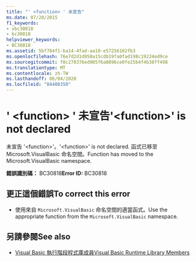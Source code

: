```yaml
---
title: "' <function> ' 未宣告"
ms.date: 07/20/2015
f1_keywords:
- vbc30818
- bc30818
helpviewer_keywords:
- BC30818
ms.assetid: 5bf784f1-ba14-4fad-aa10-e57256102fb3
ms.openlocfilehash: 76e7d2d1d958a15cdb19fa0fad198c19224ed9ce
ms.sourcegitcommit: f8c270376ed905f6a8896ce0fe25b4f4b38ff498
ms.translationtype: MT
ms.contentlocale: zh-TW
ms.lasthandoff: 06/04/2020
ms.locfileid: "84408350"
---
```

# <a name="function-is-not-declared"></a><span data-ttu-id="add55-102">' \<function> ' 未宣告</span><span class="sxs-lookup"><span data-stu-id="add55-102">'\<function>' is not declared</span></span>
<span data-ttu-id="add55-103">未宣告 '\<function>'。</span><span class="sxs-lookup"><span data-stu-id="add55-103">'\<function>' is not declared.</span></span> <span data-ttu-id="add55-104">函式已移至 Microsoft.VisualBasic 命名空間。</span><span class="sxs-lookup"><span data-stu-id="add55-104">Function has moved to the Microsoft.VisualBasic namespace.</span></span>  
  
 <span data-ttu-id="add55-105">**錯誤識別碼：** BC30818</span><span class="sxs-lookup"><span data-stu-id="add55-105">**Error ID:** BC30818</span></span>  
  
## <a name="to-correct-this-error"></a><span data-ttu-id="add55-106">更正這個錯誤</span><span class="sxs-lookup"><span data-stu-id="add55-106">To correct this error</span></span>  
  
- <span data-ttu-id="add55-107">使用來自 `Microsoft.VisualBasic` 命名空間的適當函式。</span><span class="sxs-lookup"><span data-stu-id="add55-107">Use the appropriate function from the `Microsoft.VisualBasic` namespace.</span></span>  
  
## <a name="see-also"></a><span data-ttu-id="add55-108">另請參閱</span><span class="sxs-lookup"><span data-stu-id="add55-108">See also</span></span>

- [<span data-ttu-id="add55-109">Visual Basic 執行階段程式庫成員</span><span class="sxs-lookup"><span data-stu-id="add55-109">Visual Basic Runtime Library Members</span></span>](../language-reference/runtime-library-members.md)

